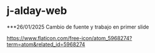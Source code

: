 # j-alday-web

***26/01/2025 Cambio de fuente y trabajo en primer slide

https://www.flaticon.com/free-icon/atom_5968274?term=atom&related_id=5968274